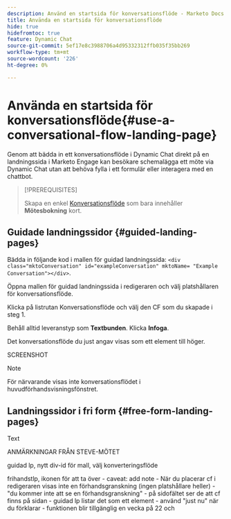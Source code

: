 ```yaml
---
description: Använd en startsida för konversationsflöde - Marketo Docs - produktdokumentation
title: Använda en startsida för konversationsflöde
hide: true
hidefromtoc: true
feature: Dynamic Chat
source-git-commit: 5ef17e8c3988706a4d95332312ffb035f35bb269
workflow-type: tm+mt
source-wordcount: '226'
ht-degree: 0%

---
```


# Använda en startsida för konversationsflöde{#use-a-conversational-flow-landing-page}

Genom att bädda in ett konversationsflöde i Dynamic Chat direkt på en landningssida i Marketo Engage kan besökare schemalägga ett möte via Dynamic Chat utan att behöva fylla i ett formulär eller interagera med en chattbot.

>[!PREREQUISITES]
>
>Skapa en enkel [Konversationsflöde](/help/marketo/product-docs/demand-generation/dynamic-chat/automated-chat/create-a-conversational-flow.md) som bara innehåller **Mötesbokning** kort.

## Guidade landningssidor {#guided-landing-pages}

Bädda in följande kod i mallen för guidad landningssida: `<div class="mktoConversation" id="exampleConversation" mktoName= "Example Conversation"></div>`.

Öppna mallen för guidad landningssida i redigeraren och välj platshållaren för konversationsflöde.

Klicka på listrutan Konversationsflöde och välj den CF som du skapade i steg 1.

Behåll alltid leveranstyp som **Textbunden**. Klicka **Infoga**.

Det konversationsflöde du just angav visas som ett element till höger.

SCREENSHOT

>[!NOTE]
>
>För närvarande visas inte konversationsflödet i huvudförhandsvisningsfönstret.

## Landningssidor i fri form {#free-form-landing-pages}

Text


ANMÄRKNINGAR FRÅN STEVE-MÖTET

guidad lp, nytt div-id för mall, välj konverteringsflöde

frihandstlp, ikonen för att ta över - caveat: add note - När du placerar cf i redigeraren visas inte en förhandsgranskning (ingen platshållare heller) - &quot;du kommer inte att se en förhandsgranskning&quot; - på sidofältet ser de att cf finns på sidan - guidad lp listar det som ett element - använd &quot;just nu&quot; när du förklarar - funktionen blir tillgänglig en vecka på 22 och

